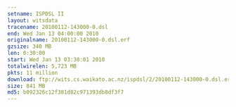 ```yaml
---
setname: ISPDSL II
layout: witsdata
tracename: 20100112-143000-0.dsl
end: Wed Jan 13 04:00:00 2010
originalname: 20100112-143000-0.dsl.erf
gzsize: 340 MB
len: 0:30:00
start: Wed Jan 13 03:30:01 2010
totalwirelen: 5,723 MB
pkts: 11 million
download: ftp://wits.cs.waikato.ac.nz/ispdsl/2/20100112-143000-0.dsl.erf.gz
size: 841 MB
md5: b092326c12f381d82c971393db8df3f7
---
```


